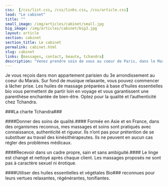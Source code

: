 ```yaml
---
css:  [/css/list.css, /css/links.css, /css/article.css]
lead: "Le cabinet"
title: ""
small_image: /img/articles/cabinet/small.jpg
big_image: /img/articles/cabinet/big3.jpg
layout: article
section: cabinet
section_title: Le cabinet
permalink: cabinet.html
slug: cabinet
links: [massages, contact, beaute, tchandra]
description: "Venez prendre soin de vous au coeur de Paris, dans le Marais."
---
```

Je vous reçois dans mon appartement 
parisien du 3e arrondissement au coeur
du Marais.
Sur fond de musique relaxante, vous 
pouvez commencer à lâcher prise.
Les huiles de massage préparées à base
d’huiles essentielles bio vous permettent
de partir loin en voyage et vous 
garantissent une parenthèse enchantée 
de bien-être.
Optez pour la qualité et l’authenticité chez 
Tchandra.

###La charte Tchandra###

####Donner des soins de qualité.####
Formée en Asie et en France, dans des organismes
reconnus, mes massages et soins sont pratiqués avec 
connaissance, authenticité et rigueur.
Ils n’ont pas pour prétention de se substituer au travail 
des kinésithérapeutes. Ils ne peuvent en aucun cas régler 
des problèmes médicaux.

####Recevoir dans un cadre propre, sain et sans ambiguité.####
Le linge est changé et nettoyé après chaque client.
Les massages proposés ne sont pas à caractère sexuel 
ni érotique.

####Utiliser des huiles essentielles et végétales Bio### 
reconnues pour leurs vertues relaxantes, régénérantes,
tonifiantes.